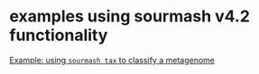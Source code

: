 # examples using sourmash v4.2 functionality



[Example: using `sourmash tax` to classify a metagenome](3-using-sourmash-tax-to-classify-a-metagenome.md)

